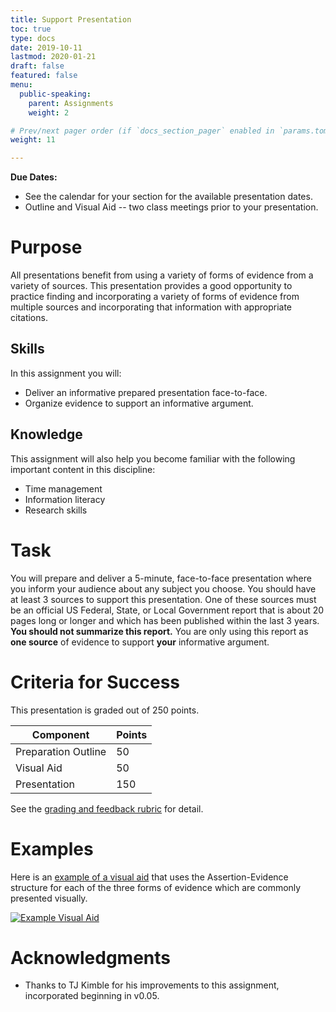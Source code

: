 ```yaml
---
title: Support Presentation
toc: true
type: docs
date: 2019-10-11
lastmod: 2020-01-21
draft: false
featured: false
menu:
  public-speaking:
    parent: Assignments
    weight: 2

# Prev/next pager order (if `docs_section_pager` enabled in `params.toml`)
weight: 11

---
```


**Due Dates:**

  * See the calendar for your section for the available presentation dates.
  * Outline and Visual Aid -- two class meetings prior to your presentation.

Purpose
=======

All presentations benefit from using a variety of forms of evidence from a variety of sources.
This presentation provides a good opportunity to practice finding and incorporating a variety of forms of evidence from multiple sources and incorporating that information with appropriate citations.

Skills
------

In this assignment you will:

* Deliver an informative prepared presentation face-to-face.
* Organize evidence to support an informative argument.

Knowledge
---------

This assignment will also help you become familiar with the following important content in this discipline:

* Time management
* Information literacy
* Research skills

Task
====

You will prepare and deliver a 5-minute, face-to-face presentation where you inform your audience about any subject you choose.
You should have at least 3 sources to support this presentation.
One of these sources must be an official US Federal, State, or Local Government report that is about 20 pages long or longer and which has been published within the last 3 years.
**You should not summarize this report.**
You are only using this report as **one source** of evidence to support **your** informative argument.

Criteria for Success
====================

This presentation is graded out of 250 points.

Component           | Points
--------------------|-------
Preparation Outline | 50
Visual Aid          | 50
Presentation        | 150

See the [grading and feedback rubric][prepared-rubric] for detail.

[prepared-rubric]: /course/public-speaking/handout/prepared-presentation-rubric.pdf

Examples
========

<!--
Here are some example outlines for support presentations given in this
class.[^student-permission]

[Example Mediated Outline
1](/course/public-speaking/assignment/mediated-outline-example-1.docx) is
a well-formatted outline.

[![Example Mediated Outline 1](/img/course/mediated-outline-example-1.PNG)](/course/public-speaking/assignment/example-mediated-outline-1.docx)

[Example Mediated Outline
2](/course/public-speaking/assignment/mediated-outline-example-2.docx)
does a very good job with using oral citations throughout the
presentation.

[![Example Mediated Outline 2](/img/course/mediated-outline-example-2.PNG)](/course/public-speaking/assignment/example-mediated-outline-2.docx)
-->

Here is an [example of a visual
aid](/course/public-speaking/visual-aid/example-visual-aid.pptx) that uses
the Assertion-Evidence structure for each of the three forms of evidence
which are commonly presented visually.

[![Example Visual
Aid](/img/course/example-visual-aid.PNG)](/course/public-speaking/visual-aid/example-visual-aid.pptx)

<!--
Here is an example mediated presentation that has been prepared using a narrated PowerPoint presentation.

{{< youtube 9oiPG1VIzR4 >}}
-->

Acknowledgments
===============

* Thanks to TJ Kimble for his improvements to this assignment, incorporated beginning in v0.05.

[^student-permission]: Many thanks to the students who have given me permission to use examples based on their work. Student consent forms are on file.

<!-- Links -->
[Submitting Presentations by Video]: /course/public-speaking/assignment/video-submission/


<!-- Previous Versions:

   v#   | Date       | Modifications
  ------|------------|:--------------
  v4.00 | 2020-01-21 | Switched formatting for better transparency
  v3.00 | 2019-10-11 | new grading rubrics
  v2.05 | 2019-08-08 | Changes for Hugo compatibility, integrated and updated rubrics
  v2.04 | 2018-01-16 | moved presentation specific components to standalone assignment
  v2.03 | 2017-10-03 | Added text for choosing a topic
  v2.01 | 2017-09-12 | Added link to preparation outline assignment and example outlines
  v2.00 | 2017-08-15 | transitioned to star system
  v1.02 |          - | removed submission to Moodle
  v1.01 |          - | calendar no longer in course annex
  v1.00 |          - | Changes for block 2
  v0.05 |          - | changes to Other Requirements section, as suggested by TJ Kimble
  v0.04 |          - | added link to resource for citations in presentations
  v0.03 |          - | fixed relative links
  v0.02 |          - | changes for speech 101
  v0.01 |          - | corrected objective listed in final paragraph
  v0.00 |          - | Initial Version

-->
